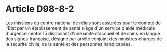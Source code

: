 # Article D98-8-2

Les missions du centre national de relais sont assurées pour le compte de l'Etat par un établissement de santé siège d'un service d'aide médicale d'urgence centre 15 disposant d'une unité d'accueil et de soins en langue des signes française, désigné par arrêté conjoint des ministres chargés de la sécurité civile, de la santé et des personnes handicapées.
